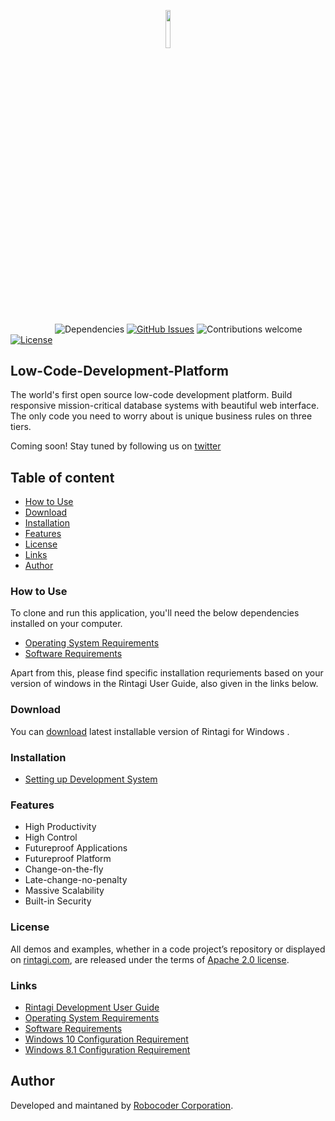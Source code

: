 <p align="center"><img width=12.5% src="https://github.com/rintagi/blob/master/media/Logo.png"></p>

&nbsp;&nbsp;&nbsp;&nbsp;&nbsp;&nbsp;&nbsp;&nbsp;&nbsp;&nbsp;&nbsp;&nbsp;&nbsp;&nbsp;&nbsp;&nbsp;&nbsp;
![Dependencies](https://img.shields.io/badge/dependencies-up%20to%20date-brightgreen.svg)
[![GitHub Issues](https://img.shields.io/github/issues/rintagi.svg)](https://github.com/rintagi/issues)
![Contributions welcome](https://img.shields.io/badge/contributions-welcome-orange.svg)
[![License](https://img.shields.io/hexpm/l/plug.svg)](https://opensource.org/licenses/Apache-2.0)


## Low-Code-Development-Platform

The world's first open source low-code development platform. Build responsive mission-critical database systems with beautiful web interface.  The only code you need to worry about is unique business rules on three tiers.

Coming soon! Stay tuned by following us on [twitter](https://www.twitter.com/rintagi)


## Table of content

- [How to Use](#how-to-use)
- [Download](#download)
- [Installation](#installation)
- [Features](#features)
- [License](#license)
- [Links](#links)
- [Author](#Author)


### How to Use 
To clone and run this application, you'll need the below dependencies installed on your computer.
* [Operating System Requirements](https://www.rintagi.com/docs/site/Initial-Setup/index.html#operating-system-requirements)
* [Software Requirements](https://www.rintagi.com/docs/site/Initial-Setup/index.html#software-requirements)

Apart from this, please find specific installation requriements based on your version of windows in the Rintagi User Guide, also given in the links below.


### Download
 You can [download]() latest installable version of Rintagi for Windows .

### Installation
   * [Setting up Development System](https://www.rintagi.com/docs/site/Initial-Setup/index.html#installation)  

### Features

+ High Productivity
+ High Control
+ Futureproof Applications
+ Futureproof Platform
+ Change-on-the-fly
+ Late-change-no-penalty
+ Massive Scalability
+ Built-in Security


### License

All demos and examples, whether in a code project’s repository or displayed on [rintagi.com](https://www.rintagi.com), are released under the terms of [Apache 2.0 license](https://www.apache.org/licenses/LICENSE-2.0).

### Links 

* [Rintagi Development User Guide](https://www.rintagi.com/docs/site/index.html)
* [Operating System Requirements](https://www.rintagi.com/docs/site/Initial-Setup/index.html#operating-system-requirements)
* [Software Requirements](https://www.rintagi.com/docs/site/Initial-Setup/index.html#software-requirements)
* [Windows 10 Configuration Requirement](https://www.rintagi.com/docs/site/Initial-Setup/index.html#windows-10-configuration-requirement) 
* [Windows 8.1 Configuration Requirement](https://www.rintagi.com/docs/site/Initial-Setup/index.html#windows-81-configuration-requirement) 



## Author
Developed and maintaned by [Robocoder Corporation](https://www.robocoder.com).
